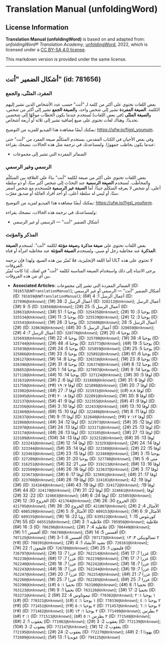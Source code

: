 # Translation Manual (unfoldingWord)

## License Information

**Translation Manual (unfoldingWord)** is based on and adapted from: _unfoldingWord® Translation Academy_, [unfoldingWord](https://unfoldingword.org/utw), 2022, which is licensed under a [CC BY-SA 4.0 license](https://creativecommons.org/licenses/by-sa/4.0/legalcode.en).

This markdown version is provided under the same license.



--------------------------------

## أشكال الضمير "أنت" (id: 781656)

### المفرد، المثنّى، والجمع

بعض اللغات تحتوي على أكثر من كلمة لـ "أنت" حسب عدد الأشخاص الذين تشير إليهم الكلمة. **الصيغة المفردة** تشير إلى شخص واحد، و**الصيغة الجمع** تشير إلى أكثر من شخص، و**الصيغة المثنّى** (في بعض اللغات) تُستخدم عندما يكون الخطاب موجَّهًا إلى شخصين تحديدًا. وهناك لغات تحتوي على صيغ إضافية تشير إلى ثلاثة أو أربعة أشخاص.

يمكنك أيضًا مشاهدة هذا الفيديو للمزيد من التوضيح: https://ufw.io/figs\_younum.  

وفي بعض الأحيان في الكتاب المقدس، يستخدم المتكلّم صيغة المفرد من "أنت" حتى عندما يكون يخاطب جمهورًا. ولمساعدتك في ترجمة مثل هذه الحالات، ننصحك بقراءة:

* الضمائر المفردة التي تشير إلى مجموعات

### الرسمي وغير الرسمي

بعض اللغات تحتوي على أكثر من صيغة لكلمة "أنت" بناءً على العلاقة بين المتكلّم والمخاطَب. تُستخدم **الصيغة الرسمية** عند التحدّث إلى شخص أكبر سنًا، أو ذو سلطة أعلى، أو شخص لا يعرفه المتكلّم جيدًا. أما **الصيغة غير الرسمية** فتُستخدم مع شخص أصغر سنًا، أو ليس له سلطة أعلى، أو أحد أفراد العائلة أو صديق مقرّب.

يمكنك أيضًا مشاهدة هذا الفيديو لمزيد من التوضيح: https://ufw.io/figs\_youform.

ولمساعدتك في ترجمة هذه الحالات، ننصحك بقراءة:

* أشكال الضمير "أنت" — الرسمي أو غير الرسمي

### المذكر والمؤنث

بعض اللغات تحتوي على **صيغة مذكرة** و**صيغة مؤنثة** لكلمة "أنت". تُستخدم **الصيغة المذكرة** عند مخاطبة رجل أو صبي، وتُستخدم **الصيغة المؤنثة** عند مخاطبة امرأة أو فتاة.

أما اللغة الإنجليزية، فلا تُميّز بين هذه الصيغ، ولهذا فإن ترجمة ULT لا تحتوي على هذه الفروقات.  
يرجى الانتباه إلى ذلك واستخدام الصيغة المناسبة لكلمة "أنت" في لغتك، إذا كانت تُميّز بين أي من هذه الفروقات.

* **Associated Articles:** الضمائر المفردة التي تشير إلى مجموعات (ID: `781657@UWTranslationManual`); أشكال الضمير "أنت" — الرسمي أو غير الرسمي (ID: `781659@UWTranslationManual`); أعمال الرسل 1: 4 (#6) (ID: `327896@Unknown`); أعمال الرسل 2: 38 (#1) (ID: `328212@Unknown`); أعمال الرسل 5: 9 (#3) (ID: `328568@Unknown`); أعمال الرسل 5: 25 (#2) (ID: `328631@Unknown`); يوحنا 1: 51 (#3) (ID: `325435@Unknown`); يوحنا 3: 10 (#2) (ID: `325534@Unknown`); يوحنا 3: 11 (#3) (ID: `325539@Unknown`); يوحنا 3: 12 (#2) (ID: `325541@Unknown`); يوحنا 3: 28 (#1) (ID: `325608@Unknown`); أعمال الرسل 5: 28 (#2) (ID: `328636@Unknown`); أعمال الرسل 5: 30 (#4) (ID: `328650@Unknown`); أعمال الرسل 7: 4 (#2) (ID: `328776@Unknown`); يوحنا 4: 20 (#2) (ID: `325693@Unknown`); يوحنا 4: 22 (#1) (ID: `325700@Unknown`); يوحنا 4: 38 (#1) (ID: `325744@Unknown`); يوحنا 4: 48 (#2) (ID: `325773@Unknown`); يوحنا 5: 19 (#4) (ID: `325838@Unknown`); يوحنا 5: 24 (#2) (ID: `325859@Unknown`); يوحنا 5: 25 (#2) (ID: `325866@Unknown`); يوحنا 5: 33 (#1) (ID: `325892@Unknown`); يوحنا 6: 61 (#3) (ID: `326127@Unknown`); يوحنا 8: 14 (#1) (ID: `326318@Unknown`); يوحنا 8: 23 (#1) (ID: `326346@Unknown`); يوحنا 8: 31 (#2) (ID: `326374@Unknown`); يوحنا 12: 8 (#4) (ID: `326852@Unknown`); يوحنا 14: 1 (#2) (ID: `327097@Unknown`); يوحنا 14: 9 (#3) (ID: `327118@Unknown`); يوحنا 14: 10 (#4) (ID: `327124@Unknown`); لوقا 5: 30 (#3) (ID: `321631@Unknown`); لوقا 6: 2 (#3) (ID: `321668@Unknown`); لوقا 6 :31 (#3) (ID: `321758@Unknown`); لوقا ٧: ١٩ (#٣) (ID: `321898@Unknown`); لوقا 7: 20 (#3) (ID: `321902@Unknown`); لوقا 7: 27 (#4) (ID: `321931@Unknown`); لوقا ٨:٨ (#٤) (ID: `322045@Unknown`); لوقا ٨: ٢٠ (#٢) (ID: `322091@Unknown`); لوقا 8 :30 (#1) (ID: `322137@Unknown`); لوقا 9: 41 (#5) (ID: `322355@Unknown`); لوقا 9: 41 (#6) (ID: `322356@Unknown`); لوقا 10: 3 (#5) (ID: `322433@Unknown`); لوقا 10: 13 (#4) (ID: `322469@Unknown`); لوقا 10: 15 (#6) (ID: `322486@Unknown`); لوقا 11: 8 (#1) (ID: `322637@Unknown`); لوقا 11: 9 (#1) (ID: `322640@Unknown`); لوقا ١٢: ٧ (#٣) (ID: `322868@Unknown`); لوقا 12: 34 (#4) (ID: `322973@Unknown`); لوقا 12: 35 (#5) (ID: `322978@Unknown`); لوقا 13: 24 (#3) (ID: `323171@Unknown`); لوقا 13: 25 (#2) (ID: `323174@Unknown`); لوقا 13: 26 (#4) (ID: `323185@Unknown`); لوقا 13: 27 (#3) (ID: `323189@Unknown`); لوقا 13: 34 (#10) (ID: `323232@Unknown`); لوقا 13: 35 (#6) (ID: `323241@Unknown`); لوقا 14: 12 (#2) (ID: `323293@Unknown`); لوقا 14: 24 (#2) (ID: `323344@Unknown`); لوقا 14: 35 (#5) (ID: `323388@Unknown`); لوقا 15: 22 (#2) (ID: `323463@Unknown`); لوقا 15: 23 (#2) (ID: `323469@Unknown`); يوحنا 15: 3 (#3) (ID: `327209@Unknown`); يوحنا 20: 31 (#3) (ID: `327788@Unknown`); متى 6: 5 (#1) (ID: `316251@Unknown`); متى 21: 32 (#5) (ID: `319213@Unknown`); لوقا 16: 13 (#6) (ID: `323569@Unknown`); لوقا 16: 26 (#4) (ID: `323637@Unknown`); لوقا 17: 3 (#2) (ID: `323673@Unknown`); لوقا 17: 6 (#3) (ID: `323691@Unknown`); لوقا 17: 21 (#4) (ID: `323760@Unknown`); لوقا 19: 26 (#4) (ID: `324101@Unknown`); لوقا 19: 42 (#3) (ID: `324164@Unknown`); لوقا 19: 43 (#4) (ID: `324172@Unknown`); لوقا 19: 44 (#5) (ID: `324178@Unknown`); لوقا 22: 31 (#7) (ID: `324661@Unknown`); لوقا 22: 32 (#2) (ID: `324663@Unknown`); لوقا 24: 6 (#4) (ID: `325055@Unknown`); الخروج 30: 12 (#2) (ID: `421764@Unknown`); الخروج 30: 26 (#1) (ID: `421795@Unknown`); الخروج 30: 36 (#1) (ID: `421807@Unknown`); الأمثال 4: 2 (#2) (ID: `608529@Unknown`); الأمثال 9: 5 (#2) (ID: `609153@Unknown`); الأمثال 9: 6 (#1) (ID: `609155@Unknown`); رؤيا 22: 16 (#1) (ID: `639522@Unknown`); 1 كورنثوس 15: 55 (#7) (ID: `665515@Unknown`); غلاطية 1: 3 (#3) (ID: `705956@Unknown`); غلاطية 3: 16 (#6) (ID: `706296@Unknown`); غلاطية 4: 7 (#2) (ID: `706440@Unknown`); أفسس 1:1 (#1) (ID: `706780@Unknown`); أفسس 5: 14 (#5) (ID: `707125@Unknown`); أفسس 6: 1-3 (#1) (ID: `707173@Unknown`); ٢ تسالونيكي ٣: ١٣ (#٢) (ID: `708391@Unknown`); نشيد الأنشاد 1: 4 (#2) (ID: `726161@Unknown`); فليمون 1: 22 (#7) (ID: `726789@Unknown`); فليمون 1: 25 (#3) (ID: `726797@Unknown`); عزرا 7: 13 (#2) (ID: `762214@Unknown`); عزرا 7: 17 (#5) (ID: `762238@Unknown`); عزرا 7: 17 (#6) (ID: `762239@Unknown`); عزرا 7: 17 (#7) (ID: `762240@Unknown`); عزرا  7: 18 (#2) (ID: `762242@Unknown`); عزرا 7: 18 (#3) (ID: `762243@Unknown`); عزرا 7: 18 (#4) (ID: `762244@Unknown`); عزرا 7: 19 (#3) (ID: `762247@Unknown`); عزرا 7: 20 (#3) (ID: `762254@Unknown`); عزرا 7: 21 (#4) (ID: `762260@Unknown`); عزرا 7: 25 (#1) (ID: `762285@Unknown`); عزرا 7: 25 (#6) (ID: `762290@Unknown`); نحميا ١: ٥ (#٤) (ID: `763100@Unknown`); نحميا 1: 8 (#4) (ID: `763123@Unknown`); نحميا 1: 9 (#1) (ID: `763126@Unknown`); نحميا 2: 17 (#3) (ID: `763271@Unknown`); 2 تيموثاوس 4: 22 (#6) (ID: `770302@Unknown`); ١ يوحنا ١: ٢ (#٤) (ID: `770321@Unknown`); ١ يوحنا ١: ٤ (#٤) (ID: `770336@Unknown`); ٢ يوحنا ١: ٤ (#٣) (ID: `771451@Unknown`); ٢ يوحنا ١: ٥ (#٢) (ID: `771457@Unknown`); ٢ يوحنا ١: ٦ (#٢) (ID: `771462@Unknown`); ٢ يوحنا ١: ١٣ (#٤) (ID: `771499@Unknown`); ٢ بطرس ١: ٢ (#٥) (ID: `771513@Unknown`); ٢ بطرس ١: ٥ (#٥) (ID: `771548@Unknown`); يعقوب 1: 2 (#6) (ID: `771982@Unknown`); يعقوب 2: 3 (#2) (ID: `772139@Unknown`); يعقوب 2: 3 (#10) (ID: `772147@Unknown`); يعقوب 2: 12 (#1) (ID: `772195@Unknown`); يعقوب 2: 24 (#2) (ID: `772270@Unknown`); يهوذا 1: 2 (#4) (ID: `772609@Unknown`); عوبديا 1: 13 (#5) (ID: `794125@Unknown`)

